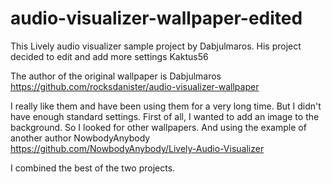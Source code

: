 # audio-visualizer-wallpaper-edited
This Lively audio visualizer sample project by Dabjulmaros. His project decided to edit and add more settings Kaktus56

The author of the original wallpaper is Dabjulmaros 
https://github.com/rocksdanister/audio-visualizer-wallpaper

I really like them and have been using them for a very long time. But I didn't have enough standard settings. First of all, I wanted to add an image to the background. So I looked for other wallpapers. And using the example of another author NowbodyAnybody 
https://github.com/NowbodyAnybody/Lively-Audio-Visualizer

I combined the best of the two projects.
